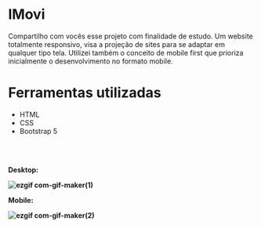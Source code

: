# IMovi

Compartilho com vocês esse projeto com finalidade de estudo. Um website totalmente responsivo, visa a projeção de sites para se adaptar em qualquer tipo tela. Utilizei também o conceito de mobile first que prioriza inicialmente o desenvolvimento no formato mobile.


# Ferramentas utilizadas

* HTML
* CSS
* Bootstrap 5

<br/><br/>
<p><b>Desktop:<b/><p/>
 
  ![ezgif com-gif-maker(1)](https://user-images.githubusercontent.com/89361754/160244655-f18c9d18-dae3-4b7f-b585-4d9125a5f3d8.gif)
  
<p><b>Mobile:<b/><p/>
 
 ![ezgif com-gif-maker(2)](https://user-images.githubusercontent.com/89361754/160244892-c57d2e42-6835-4d37-911b-169962e1abfc.gif)
  

